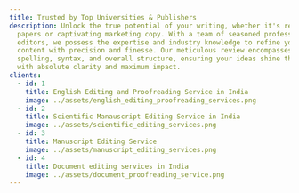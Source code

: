 ```yaml
---
title: Trusted by Top Universities & Publishers
description: Unlock the true potential of your writing, whether it's research
  papers or captivating marketing copy. With a team of seasoned professional
  editors, we possess the expertise and industry knowledge to refine your
  content with precision and finesse. Our meticulous review encompasses grammar,
  spelling, syntax, and overall structure, ensuring your ideas shine through
  with absolute clarity and maximum impact.
clients:
  - id: 1
    title: English Editing and Proofreading Service in India
    image: ../assets/english_editing_proofreading_services.png
  - id: 2
    title: Scientific Manauscript Editing Service in India
    image: ../assets/scientific_editing_services.png
  - id: 3
    title: Manuscript Editing Service
    image: ../assets/manuscript_editing_services.png
  - id: 4
    title: Document editing services in India
    image: ../assets/document_proofreading_service.png
---
```

